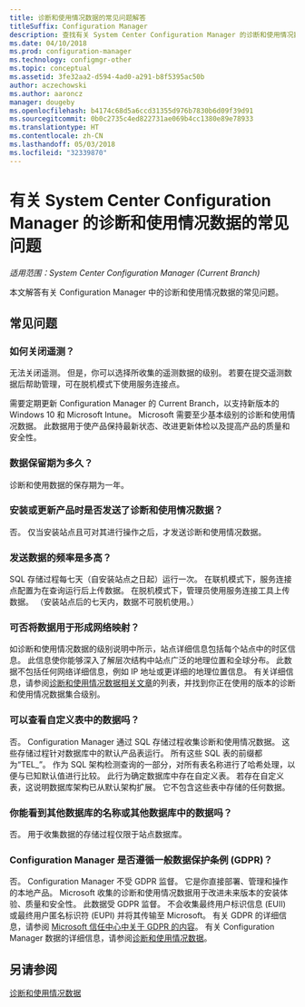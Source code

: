 ```yaml
---
title: 诊断和使用情况数据的常见问题解答
titleSuffix: Configuration Manager
description: 查找有关 System Center Configuration Manager 的诊断和使用情况数据的常见问题。
ms.date: 04/10/2018
ms.prod: configuration-manager
ms.technology: configmgr-other
ms.topic: conceptual
ms.assetid: 3fe32aa2-d594-4ad0-a291-b8f5395ac50b
author: aczechowski
ms.author: aaroncz
manager: dougeby
ms.openlocfilehash: b4174c68d5a6ccd31355d976b7830b6d09f39d91
ms.sourcegitcommit: 0b0c2735c4ed822731ae069b4cc1380e89e78933
ms.translationtype: HT
ms.contentlocale: zh-CN
ms.lasthandoff: 05/03/2018
ms.locfileid: "32339870"
---
```

# <a name="frequently-asked-questions-about-diagnostics-and-usage-data-for-system-center-configuration-manager"></a>有关 System Center Configuration Manager 的诊断和使用情况数据的常见问题

*适用范围：System Center Configuration Manager (Current Branch)*

本文解答有关 Configuration Manager 中的诊断和使用情况数据的常见问题。

## <a name="faqs"></a>常见问题

###  <a name="bkmk_off"></a> 如何关闭遥测？  
无法关闭遥测。 但是，你可以选择所收集的遥测数据的级别。 若要在提交遥测数据后帮助管理，可在脱机模式下使用服务连接点。

需要定期更新 Configuration Manager 的 Current Branch，以支持新版本的 Windows 10 和 Microsoft Intune。 Microsoft 需要至少基本级别的诊断和使用情况数据。 此数据用于使产品保持最新状态、改进更新体检以及提高产品的质量和安全性。

###  <a name="bkmk_retention"></a> 数据保留期为多久？  
 诊断和使用数据的保存期为一年。  

###  <a name="bkmk_update"></a> 安装或更新产品时是否发送了诊断和使用情况数据？  
 否。 仅当安装站点且可对其进行操作之后，才发送诊断和使用情况数据。  

###  <a name="bkmk_frequency"></a> 发送数据的频率是多高？  
 SQL 存储过程每七天（自安装站点之日起）运行一次。 在联机模式下，服务连接点配置为在查询运行后上传数据。 在脱机模式下，管理员使用服务连接工具上传数据。 （安装站点后的七天内，数据不可脱机使用。）  

###  <a name="bkmk_network"></a> 可否将数据用于形成网络映射？  
 如诊断和使用情况数据的级别说明中所示，站点详细信息包括每个站点中的时区信息。 此信息使你能够深入了解层次结构中站点广泛的地理位置和全球分布。 此数据不包括任何网络详细信息，例如 IP 地址或更详细的地理位置信息。 有关详细信息，请参阅[诊断和使用情况数据相关文章](/sccm/core/plan-design/diagnostics/diagnostics-and-usage-data#articles)的列表，并找到你正在使用的版本的诊断和使用情况数据集合级别。


###  <a name="bkmk_tables"></a> 可以查看自定义表中的数据吗？  
 否。 Configuration Manager 通过 SQL 存储过程收集诊断和使用情况数据。 这些存储过程针对数据库中的默认产品表运行。 所有这些 SQL 表的前缀都为“TEL_”。 作为 SQL 架构检测查询的一部分，对所有表名称进行了哈希处理，以便与已知默认值进行比较。 此行为确定数据库中存在自定义表。 若存在自定义表，这说明数据库架构已从默认架构扩展。 它不包含这些表中存储的任何数据。  

###  <a name="bkmk_databases"></a>你能看到其他数据库的名称或其他数据库中的数据吗？ 
 否。 用于收集数据的存储过程仅限于站点数据库。  

### <a name="bkmk_gdpr"></a> Configuration Manager 是否遵循一般数据保护条例 (GDPR)？
 否。 Configuration Manager 不受 GDPR 监督。 它是你直接部署、管理和操作的本地产品。 Microsoft 收集的诊断和使用情况数据用于改进未来版本的安装体验、质量和安全性。 此数据受 GDPR 监督。 不会收集最终用户标识信息 (EUII) 或最终用户匿名标识符 (EUPI) 并将其传输至 Microsoft。 有关 GDPR 的详细信息，请参阅 [Microsoft 信任中心中关于 GDPR 的内容](https://microsoft.com/gdpr)。 有关 Configuration Manager 数据的详细信息，请参阅[诊断和使用情况数据](/sccm/core/plan-design/diagnostics/diagnostics-and-usage-data)。


## <a name="see-also"></a>另请参阅  
 [诊断和使用情况数据](/sccm/core/plan-design/diagnostics/diagnostics-and-usage-data)
